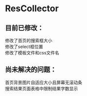 # ResCollector

## 目前已修改：
修改了首页的搜索框大小<br>
修改了select框位置<br>
修改了模板文件和css文件名<br>
## 尚未解决的问题：
首页背景图片自适应大小且屏幕无滚动条<br>搜索结果页面表格中限制结果字数显示
